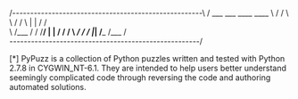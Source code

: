  /-----------------------------------------------------\ 
 /       ___             ___           ____   ____       \ 
/       /   \  \  /     /    \  |    |     /      /       \
\      /___ /	  \/     /____/   |    |    /      /        / 
 \   _/         /    _/         |____|  /___   /___      /  
  \-----------------------------------------------------/
 
[*] PyPuzz is a collection of Python puzzles written and tested with Python 2.7.8 in CYGWIN_NT-6.1. They are intended to help users better understand seemingly complicated code through reversing the code and authoring automated solutions.
